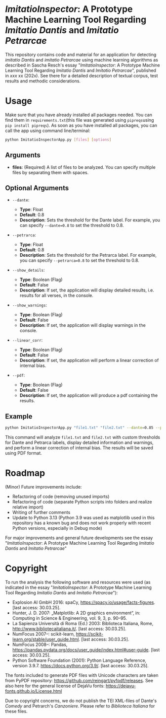 # _ImitatioInspector_: A Prototype Machine Learning Tool Regarding _Imitatio Dantis_ and _Imitatio Petrarcae_

This repository contains code and material for an application for detecting _imitatio Dantis_ and _imitatio Petrarcae_ using machine learning algorithms as described in Sascha Resch's essay "_ImitatioInspector_: A Prototype Machine Learning Tool Regarding _Imitatio Dantis_ and _Imitatio Petrarcae_", published in _xxx_ xx (202x). See there for a detailed description of textual corpus, test results and methodic considerations.

# Usage

Make sure that you have already installed all packages needed. You can find them in `requirements.txt`(this file was generated using `pipreqs`using `pip install pipreqs`). As soon as you have installed all packages, you can call the app using command line/terminal:

```bash
python ImitatioInspectorApp.py [files] [options]
```

## Arguments

- **files**: (Required) A list of files to be analyzed. You can specify multiple files by separating them with spaces.

## Optional Arguments

- `--dante`:

  - **Type**: Float
  - **Default**: 0.8
  - **Description**: Sets the threshold for the Dante label. For example, you can specify `--dante=0.8` to set the threshold to 0.8.

- `--petrarca`:

  - **Type**: Float
  - **Default**: 0.8
  - **Description**: Sets the threshold for the Petrarca label. For example, you can specify `--petrarca=0.8` to set the threshold to 0.8.

- `--show_details`:

  - **Type**: Boolean (Flag)
  - **Default**: False
  - **Description**: If set, the application will display detailed results, i.e. results for all verses, in the console.

- `--show_warnings`:

  - **Type**: Boolean (Flag)
  - **Default**: False
  - **Description**: If set, the application will display warnings in the console.

- `--linear_corr`:

  - **Type**: Boolean (Flag)
  - **Default**: False
  - **Description**: If set, the application will perform a linear correction of internal bias.

- `--pdf`:
  - **Type**: Boolean (Flag)
  - **Default**: False
  - **Description**: If set, the application will produce a pdf containing the results.

## Example

```bash
python ImitatioInspectorApp.py "file1.txt" "file2.txt" --dante=0.85 --petrarca=0.85 --show_details --show_warnings --linear_corr --pdf
```

This command will analyze `file1.txt` and `file2.txt` with custom thresholds for Dante and Petrarca labels, display detailed information and warnings, and perform a linear correction of internal bias. The results will be saved using PDF format.

# Roadmap

(Minor) Future improvements include:

- Refactoring of code (removing unused imports)
- Refactoring of code (separate Python scripts into folders and realize relative import)
- Writing of further comments
- Update to Python 3.13 (Python 3.9 was used as matplotlib used in this repository has a known bug and does not work properly with recent Python versions, especially in Debug mode)

For major improvements and general future developments see the essay "_ImitatioInspector_: A Prototype Machine Learning Tool Regarding _Imitatio Dantis_ and _Imitatio Petrarcae_"

# Copyright

To run the analysis the following software and resources were used (as indicated in the essay "_ImitatioInspector_: A Prototype Machine Learning Tool Regarding _Imitatio Dantis_ and _Imitatio Petrarcae_"):

- Explosion AI GmbH 2016: spaCy, https://spacy.io/usage/facts-figures. [last access: 30.03.25].
- Hunter, J. D. 2007: „Matplotlib: A 2D graphics environment“, in: Computing in Science & Engineering, vol. 9, 3, p. 90–95.
- La Sapienza Università di Roma (Ed.) 2003: Biblioteca Italiana, Rome, http://www.bibliotecaitaliana.it/. [last access: 30.03.25].
- NumFocus 2007–: scikit-learn, https://scikit-learn.org/stable/user_guide.html. [last access: 30.03.25].
- NumFocus 2008–: Pandas, https://pandas.pydata.org/docs/user_guide/index.html#user-guide. [last access: 30.03.25].
- Python Software Foundation (2001): Python Language Reference, version 3.9.7. https://docs.python.org/3.9/. [last access: 30.03.25].

The fonts included to generate PDF files with Unicode characters are taken from PyPDF repository: https://github.com/reingart/pyfpdf/releases. See also here for the general license of DejaVu fonts: https://dejavu-fonts.github.io/License.html

Due to copyright concerns, we do not publish the TEI XML-files of Dante's _Comedy_ and Petrarch's _Canzoniere_. Please refer to _Biblioteca Italiana_ for these files.
